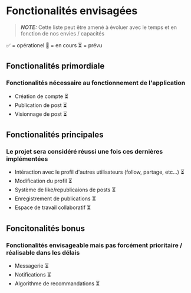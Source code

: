 # Fonctionalités envisagées
> **_NOTE:_** Cette liste peut être amené à évoluer avec le temps et en fonction de nos envies / capacités

:white_check_mark: = opérationel :construction: = en cours :hourglass_flowing_sand: = prévu

## Fonctionalités primordiale 
### Fonctionalités nécessaire au fonctionnement de l'application
- Création de compte :hourglass_flowing_sand:
- Publication de post :hourglass_flowing_sand:
- Visionnage de post :hourglass_flowing_sand:

## Fonctionalités principales
### Le projet sera considéré réussi une fois ces dernières implémentées
- Intéraction avec le profil d'autres utilisateurs (follow, partage, etc...) :hourglass_flowing_sand:
- Modification du profil :hourglass_flowing_sand:
- Système de like/republicaions de posts :hourglass_flowing_sand:
- Enregistrement de publications :hourglass_flowing_sand:
- Espace de travail collaboratif :hourglass_flowing_sand:

## Foncitonalités bonus
### Fonctionalités envisageable mais pas forcément prioritaire / réalisable dans les délais
- Messagerie :hourglass_flowing_sand:
- Notifications :hourglass_flowing_sand:
- Algorithme de recommandations :hourglass_flowing_sand:


